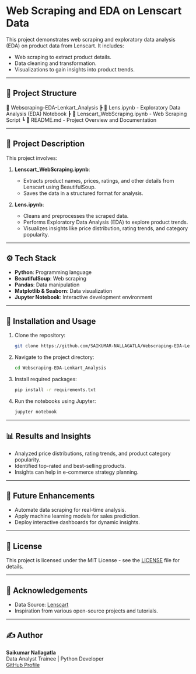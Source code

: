 # Web Scraping and EDA on Lenscart Data

This project demonstrates web scraping and exploratory data analysis (EDA) on product data from Lenscart. 
It includes:
- Web scraping to extract product details.
- Data cleaning and transformation.
- Visualizations to gain insights into product trends.

---

## 📁 Project Structure
📂 Webscraping-EDA-Lenkart_Analysis
┣ 📜 Lens.ipynb - Exploratory Data Analysis (EDA) Notebook
┣ 📜 Lenscart_WebScraping.ipynb - Web Scraping Script
┗ 📜 README.md - Project Overview and Documentation

---

## 📝 Project Description
This project involves:
1. **Lenscart_WebScraping.ipynb**:  
   - Extracts product names, prices, ratings, and other details from Lenscart using BeautifulSoup.
   - Saves the data in a structured format for analysis.

2. **Lens.ipynb**:  
   - Cleans and preprocesses the scraped data.
   - Performs Exploratory Data Analysis (EDA) to explore product trends.
   - Visualizes insights like price distribution, rating trends, and category popularity.

---

## ⚙️ Tech Stack
- **Python**: Programming language
- **BeautifulSoup**: Web scraping
- **Pandas**: Data manipulation
- **Matplotlib & Seaborn**: Data visualization
- **Jupyter Notebook**: Interactive development environment

---

## 🔧 Installation and Usage
1. Clone the repository:
    ```bash
    git clone https://github.com/SAIKUMAR-NALLAGATLA/Webscraping-EDA-Lenkart_Analysis.git
    ```
2. Navigate to the project directory:
    ```bash
    cd Webscraping-EDA-Lenkart_Analysis
    ```
3. Install required packages:
    ```bash
    pip install -r requirements.txt
    ```
4. Run the notebooks using Jupyter:
    ```bash
    jupyter notebook
    ```

---

## 📊 Results and Insights
- Analyzed price distributions, rating trends, and product category popularity.
- Identified top-rated and best-selling products.
- Insights can help in e-commerce strategy planning.

---

## 🤖 Future Enhancements
- Automate data scraping for real-time analysis.
- Apply machine learning models for sales prediction.
- Deploy interactive dashboards for dynamic insights.

---

## 📜 License
This project is licensed under the MIT License - see the [LICENSE](LICENSE) file for details.

---

## 🤝 Acknowledgements
- Data Source: [Lenscart](https://www.lenskart.com)
- Inspiration from various open-source projects and tutorials.

---

## ✍️ Author
**Saikumar Nallagatla**  
Data Analyst Trainee | Python Developer  
[GitHub Profile](https://github.com/SAIKUMAR-NALLAGATLA)

